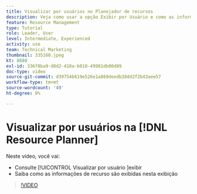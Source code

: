 ```yaml
---
title: Visualizar por usuários no Planejador de recursos
description: Veja como usar a opção Exibir por Usuário e como as informações de recurso são exibidas nesta exibição.
feature: Resource Management
type: Tutorial
role: Leader, User
level: Intermediate, Experienced
activity: use
team: Technical Marketing
thumbnail: 335168.jpeg
kt: 8880
exl-id: 336f8ba9-d8d2-410a-b010-49981db00d89
doc-type: video
source-git-commit: d39754b619e526e1a869deedb38dd2f2b43aee57
workflow-type: tm+mt
source-wordcount: '49'
ht-degree: 0%

---
```


# Visualizar por usuários na [!DNL Resource Planner]

Neste vídeo, você vai:

* Consulte [!UICONTROL Visualizar por usuário ]exibir
* Saiba como as informações de recurso são exibidas nesta exibição


>[!VIDEO](https://video.tv.adobe.com/v/335168/?quality=12)

